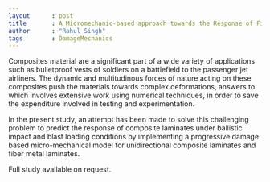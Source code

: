 ```yaml
---
layout      : post
title       : A Micromechanic-based approach towards the Response of Fiber-reinforced Composite Laminates under ballistic impact and blast loading
author      : "Rahul Singh"
tags        : DamageMechanics
---
```


Composites material are a significant part of a wide variety of applications such as bulletproof vests of soldiers on a battlefield to the passenger jet airliners. The dynamic and multitudinous forces of nature acting on these composites push the materials towards complex deformations, answers to which involves extensive work using numerical techniques, in order to save the expenditure involved in testing and experimentation. 

In the present study, an attempt has been made to solve this challenging problem to predict the response of composite laminates under ballistic impact and blast loading conditions by implementing a progressive damage based micro-mechanical model for unidirectional composite laminates and fiber metal laminates.

Full study available on request.